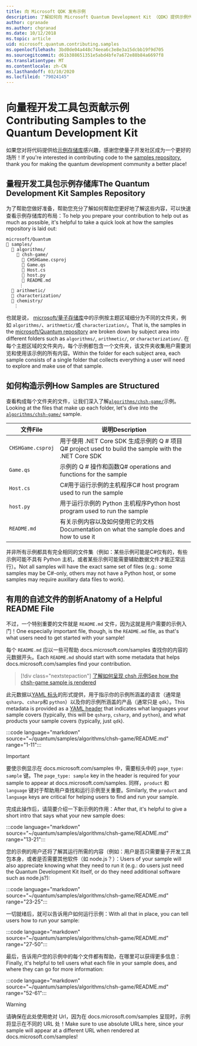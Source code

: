 ```yaml
---
title: 向 Microsoft QDK 发布示例
description: 了解如何向 Microsoft Quantum Development Kit （QDK）提供示例代码。
author: cgranade
ms.author: chgranad
ms.date: 10/12/2018
ms.topic: article
uid: microsoft.quantum.contributing.samples
ms.openlocfilehash: 3bd0de04a448c74eea6c3e8e3a15dcbb19f9d705
ms.sourcegitcommit: d61b388651351e5abd4bfe7a672e88b84a6697f8
ms.translationtype: MT
ms.contentlocale: zh-CN
ms.lasthandoff: 03/10/2020
ms.locfileid: "79024145"
---
```

# <a name="contributing-samples-to-the-quantum-development-kit"></a><span data-ttu-id="49c3d-103">向量程开发工具包贡献示例</span><span class="sxs-lookup"><span data-stu-id="49c3d-103">Contributing Samples to the Quantum Development Kit</span></span>

<span data-ttu-id="49c3d-104">如果您对将代码提供给[示例存储库](https://github.com/Microsoft/Quantum)感兴趣，感谢您使量子开发社区成为一个更好的场所！</span><span class="sxs-lookup"><span data-stu-id="49c3d-104">If you're interested in contributing code to the [samples repository](https://github.com/Microsoft/Quantum), thank you for making the quantum development community a better place!</span></span>

## <a name="the-quantum-development-kit-samples-repository"></a><span data-ttu-id="49c3d-105">量程开发工具包示例存储库</span><span class="sxs-lookup"><span data-stu-id="49c3d-105">The Quantum Development Kit Samples Repository</span></span>

<span data-ttu-id="49c3d-106">为了帮助您做好准备，帮助您充分了解如何帮助您更好地了解这些内容，可以快速查看示例存储库的布局：</span><span class="sxs-lookup"><span data-stu-id="49c3d-106">To help you prepare your contribution to help out as much as possible, it's helpful to take a quick look at how the samples repository is laid out:</span></span>

```plaintext
microsoft/Quantum
📁 samples/
  📁 algorithms/
    📁 chsh-game/
      📝 CHSHGame.csproj
      📝 Game.qs
      📝 Host.cs
      📝 host.py
      📝 README.md
     ⋮
  📁 arithmetic/
  📁 characterization/
  📁 chemistry/
   ⋮
```

<span data-ttu-id="49c3d-107">也就是说， [microsoft/量子存储库](https://github.com/microsoft/Quantum)中的示例按主题区域细分为不同的文件夹，例如 `algorithms/`、`arithmetic/`或 `characterization/`。</span><span class="sxs-lookup"><span data-stu-id="49c3d-107">That is, the samples in the [microsoft/Quantum repository](https://github.com/microsoft/Quantum) are broken down by subject area into different folders such as `algorithms/`, `arithmetic/`, or `characterization/`.</span></span>
<span data-ttu-id="49c3d-108">在每个主题区域的文件夹内，每个示例都包含一个文件夹，该文件夹收集用户需要浏览和使用该示例的所有内容。</span><span class="sxs-lookup"><span data-stu-id="49c3d-108">Within the folder for each subject area, each sample consists of a single folder that collects everything a user will need to explore and make use of that sample.</span></span>

## <a name="how-samples-are-structured"></a><span data-ttu-id="49c3d-109">如何构造示例</span><span class="sxs-lookup"><span data-stu-id="49c3d-109">How Samples are Structured</span></span>

<span data-ttu-id="49c3d-110">查看构成每个文件夹的文件，让我们深入了解[`algorithms/chsh-game/`](https://github.com/microsoft/Quantum/tree/master/samples/algorithms/chsh-game)示例。</span><span class="sxs-lookup"><span data-stu-id="49c3d-110">Looking at the files that make up each folder, let's dive into the [`algorithms/chsh-game/`](https://github.com/microsoft/Quantum/tree/master/samples/algorithms/chsh-game) sample.</span></span>

| <span data-ttu-id="49c3d-111">文件</span><span class="sxs-lookup"><span data-stu-id="49c3d-111">File</span></span>              | <span data-ttu-id="49c3d-112">说明</span><span class="sxs-lookup"><span data-stu-id="49c3d-112">Description</span></span>                                                |
|-------------------|------------------------------------------------------------|
| `CHSHGame.csproj` | <span data-ttu-id="49c3d-113">用于使用 .NET Core SDK 生成示例的 Q # 项目</span><span class="sxs-lookup"><span data-stu-id="49c3d-113">Q# project used to build the sample with the .NET Core SDK</span></span> |
| `Game.qs`         | <span data-ttu-id="49c3d-114">示例的 Q # 操作和函数</span><span class="sxs-lookup"><span data-stu-id="49c3d-114">Q# operations and functions for the sample</span></span>                 |
| `Host.cs`         | <span data-ttu-id="49c3d-115">C#用于运行示例的主机程序</span><span class="sxs-lookup"><span data-stu-id="49c3d-115">C# host program used to run the sample</span></span>                     |
| `host.py`         | <span data-ttu-id="49c3d-116">用于运行示例的 Python 主机程序</span><span class="sxs-lookup"><span data-stu-id="49c3d-116">Python host program used to run the sample</span></span>                 |
| `README.md`       | <span data-ttu-id="49c3d-117">有关示例内容以及如何使用它的文档</span><span class="sxs-lookup"><span data-stu-id="49c3d-117">Documentation on what the sample does and how to use it</span></span>    |

<span data-ttu-id="49c3d-118">并非所有示例都具有完全相同的文件集（例如：某些示例可能是C#仅有的，有些示例可能不具有 Python 主机，或者某些示例可能需要辅助数据文件才能正常运行）。</span><span class="sxs-lookup"><span data-stu-id="49c3d-118">Not all samples will have the exact same set of files (e.g.: some samples may be C#-only, others may not have a Python host, or some samples may require auxillary data files to work).</span></span>

## <a name="anatomy-of-a-helpful-readme-file"></a><span data-ttu-id="49c3d-119">有用的自述文件的剖析</span><span class="sxs-lookup"><span data-stu-id="49c3d-119">Anatomy of a Helpful README File</span></span>

<span data-ttu-id="49c3d-120">不过，一个特别重要的文件就是 `README.md` 文件，因为这就是用户需要的示例入门！</span><span class="sxs-lookup"><span data-stu-id="49c3d-120">One especially important file, though, is the `README.md` file, as that's what users need to get started with your sample!</span></span>

<span data-ttu-id="49c3d-121">每个 `README.md` 应以一些可帮助 docs.microsoft.com/samples 查找你的内容的元数据开头。</span><span class="sxs-lookup"><span data-stu-id="49c3d-121">Each `README.md` should start with some metadata that helps docs.microsoft.com/samples find your contribution.</span></span>

> [!div class="nextstepaction"]
> [<span data-ttu-id="49c3d-122">了解如何呈现 chsh 示例</span><span class="sxs-lookup"><span data-stu-id="49c3d-122">See how the chsh-game sample is rendered</span></span>](https://docs.microsoft.com/samples/microsoft/quantum/validating-quantum-mechanics/)

<span data-ttu-id="49c3d-123">此元数据以[YAML 标头](https://dotnet.github.io/docfx/spec/docfx_flavored_markdown.html#yaml-header)的形式提供，用于指示你的示例所涵盖的语言（通常是 `qsharp`、`csharp`和 `python`）以及你的示例所涵盖的产品（通常只是 `qdk`）。</span><span class="sxs-lookup"><span data-stu-id="49c3d-123">This metadata is provided as a [YAML header](https://dotnet.github.io/docfx/spec/docfx_flavored_markdown.html#yaml-header) that indicates what languages your sample covers (typically, this will be `qsharp`, `csharp`, and `python`), and what products your sample covers (typically, just `qdk`).</span></span>

:::code language="markdown" source="~/quantum/samples/algorithms/chsh-game/README.md" range="1-11":::

> [!IMPORTANT]
> <span data-ttu-id="49c3d-124">要使示例显示在 docs.microsoft.com/samples 中，需要标头中的 `page_type: sample` 键。</span><span class="sxs-lookup"><span data-stu-id="49c3d-124">The `page_type: sample` key in the header is required for your sample to appear at docs.microsoft.com/samples.</span></span>
> <span data-ttu-id="49c3d-125">同样，`product` 和 `language` 键对于帮助用户查找和运行示例至关重要。</span><span class="sxs-lookup"><span data-stu-id="49c3d-125">Similarly, the `product` and `language` keys are critical for helping users to find and run your sample.</span></span>

<span data-ttu-id="49c3d-126">完成此操作后，请简要介绍一下新示例的作用：</span><span class="sxs-lookup"><span data-stu-id="49c3d-126">After that, it's helpful to give a short intro that says what your new sample does:</span></span>

:::code language="markdown" source="~/quantum/samples/algorithms/chsh-game/README.md" range="13-21":::

<span data-ttu-id="49c3d-127">您的示例的用户还将了解其运行所需的内容（例如：用户是否只需要量子开发工具包本身，或者是否需要其他软件（如 node.js？）：</span><span class="sxs-lookup"><span data-stu-id="49c3d-127">Users of your sample will also appreciate knowing what they need to run it (e.g.: do users just need the Quantum Development Kit itself, or do they need additional software such as node.js?):</span></span>

:::code language="markdown" source="~/quantum/samples/algorithms/chsh-game/README.md" range="23-25":::

<span data-ttu-id="49c3d-128">一切就绪后，就可以告诉用户如何运行示例：</span><span class="sxs-lookup"><span data-stu-id="49c3d-128">With all that in place, you can tell users how to run your sample:</span></span>

:::code language="markdown" source="~/quantum/samples/algorithms/chsh-game/README.md" range="27-50":::

<span data-ttu-id="49c3d-129">最后，告诉用户您的示例中的每个文件都有帮助，在哪里可以获得更多信息：</span><span class="sxs-lookup"><span data-stu-id="49c3d-129">Finally, it's helpful to tell users what each file in your sample does, and where they can go for more information:</span></span>

:::code language="markdown" source="~/quantum/samples/algorithms/chsh-game/README.md" range="52-61":::

> [!WARNING]
> <span data-ttu-id="49c3d-130">请确保在此处使用绝对 Url，因为在 docs.microsoft.com/samples 呈现时，示例将显示在不同的 URL 处！</span><span class="sxs-lookup"><span data-stu-id="49c3d-130">Make sure to use absolute URLs here, since your sample will appear at a different URL when rendered at docs.microsoft.com/samples!</span></span>
